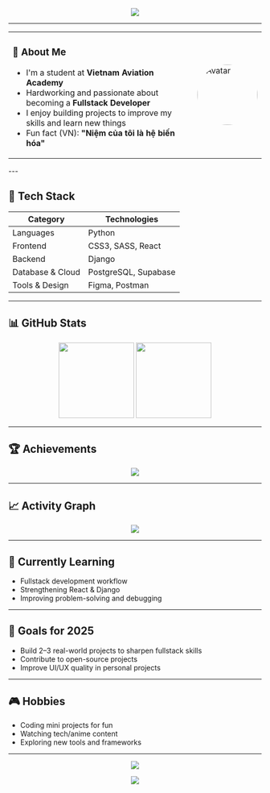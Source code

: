 <!-- Soft Cyber Anime • Neon Cyan • by ChatGPT (for Duckkeip) -->

<!-- Header -->


<p align="center">
  <img src="https://capsule-render.vercel.app/api?type=waving&color=00eaff&height=200&section=header&text=Welcome%20to%20My%20GitHub%20&fontSize=32&fontColor=ffffff&animation=fadeIn" />
</p>

---

<table align="center">
<tr>
<td>

### 💫 About Me

- I'm a student at **Vietnam Aviation Academy**  
- Hardworking and passionate about becoming a **Fullstack Developer**  
- I enjoy building projects to improve my skills and learn new things  
- Fun fact (VN): **"Niệm của tôi là hệ biến hóa"**

</td>
<td>
  <img src="https://github.com/Duckkeip.png" alt="Avatar" width="120" style="border-radius:50%;" />
</td>
</tr>
</table>
---

## 🧩 Tech Stack

| Category | Technologies |
|----------|---------------------------|
| Languages | Python |
| Frontend | CSS3, SASS, React |
| Backend | Django |
| Database & Cloud | PostgreSQL, Supabase |
| Tools & Design | Figma, Postman |

---

## 📊 GitHub Stats

<p align="center">
  <img src="https://github-readme-stats.vercel.app/api?username=Duckkeip&show_icons=true&theme=tokyonight&hide_border=true" height="150" />
  
  <img src="https://github-readme-stats.vercel.app/api/top-langs/?username=Duckkeip&layout=compact&theme=tokyonight&hide_border=true" height="150" />
</p>

---

## 🏆 Achievements

<p align="center">
  <img src="https://github-profile-trophy.vercel.app/?username=Duckkeip&theme=tokyonight&no-frame=true&no-bg=true&column=6" />
</p>

---

## 📈 Activity Graph

<p align="center">
  <img src="https://github-readme-activity-graph.vercel.app/graph?username=Duckkeip&theme=tokyo-night&hide_border=true" />
</p>

---

## 🌱 Currently Learning

- Fullstack development workflow  
- Strengthening React & Django  
- Improving problem-solving and debugging  

---

## 🎯 Goals for 2025

- Build 2–3 real-world projects to sharpen fullstack skills  
- Contribute to open-source projects  
- Improve UI/UX quality in personal projects  

---

## 🎮 Hobbies

- Coding mini projects for fun  
- Watching tech/anime content  
- Exploring new tools and frameworks  

---

<p align="center">
  <img src="https://komarev.com/ghpvc/?username=Duckkeip&color=00eaff&style=flat" />
</p>

<!-- Footer -->
<p align="center">
  <img src="https://capsule-render.vercel.app/api?type=waving&color=00eaff&height=120&section=footer"/>
</p>
